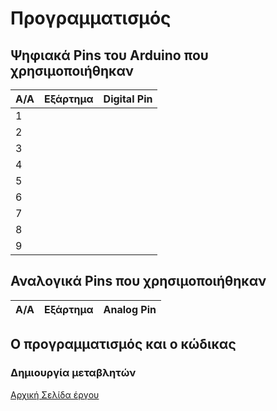 # Προγραμματισμός

## Ψηφιακά Pins του Arduino που χρησιμοποιήθηκαν
A/A | Εξάρτημα | Digital Pin
------| ------------|-----------
1 |   | 
2 |   |  
3 |   |  
4 |   |  
5 |   |  
6 |   | 
7 |   |  
8 |   |  
9 |   |  


## Αναλογικά Pins που χρησιμοποιήθηκαν

A/A | Εξάρτημα | Analog Pin
------| ------------|-----------


## Ο προγραμματισμός και ο κώδικας


###  Δημιουργία μεταβλητών

[Αρχική Σελίδα έργου](https://github.com/stegiepistimwn/cobitospito)